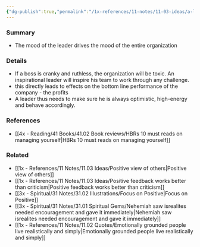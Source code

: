 ```yaml
---
{"dg-publish":true,"permalink":"/1x-references/11-notes/11-03-ideas/a-leaders-mood-is-critical-to-the-performance-of-the-team/","title":"A leaders mood is critical to the performance of the team","created":"2024-02-14T20:18:36.222+03:00","updated":"2024-02-14T20:18:36.222+03:00"}
---
```



### Summary
- The mood of the leader drives the mood of the entire organization

### Details
- If a boss is cranky and ruthless, the organization will be toxic. An inspirational leader will inspire his team to work through any challenge.
- this directly leads to effects on the bottom line performance of the company - the profits
- A leader thus needs to make sure he is always optimistic, high-energy and behave accordingly.

### References
- [[4x - Reading/41 Books/41.02 Book reviews/HBRs 10 must reads on managing yourself\|HBRs 10 must reads on managing yourself]]

### Related
- [[1x - References/11 Notes/11.03 Ideas/Positive view of others\|Positive view of others]]
- [[1x - References/11 Notes/11.03 Ideas/Positive feedback works better than criticism\|Positive feedback works better than criticism]]
- [[3x - Spiritual/31 Notes/31.02 Illustrations/Focus on Positive\|Focus on Positive]]
- [[3x - Spiritual/31 Notes/31.01 Spiritual Gems/Nehemiah saw isrealites needed encouragement and gave it immediately\|Nehemiah saw isrealites needed encouragement and gave it immediately]]
- [[1x - References/11 Notes/11.02 Quotes/Emotionally grounded people live realistically and simply\|Emotionally grounded people live realistically and simply]]